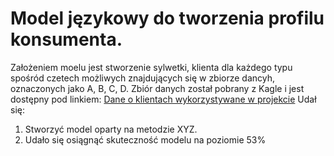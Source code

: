 # Model językowy do tworzenia profilu konsumenta.
Założeniem moelu jest stworzenie sylwetki, klienta dla każdego typu spośród czetech możliwych znajdujących się w zbiorze dancyh, oznaczonych jako A, B, C, D.
Zbiór danych został pobrany z Kagle i jest dostępny pod linkiem: [Dane o klientach wykorzystywane w projekcie](https://www.kaggle.com/datasets/abisheksudarshan/customer-segmentation/discussion)
Udał się:
1. Stworzyć model oparty na metodzie XYZ.
2. Udało się osiągnąć skuteczność modelu na poziomie 53%
